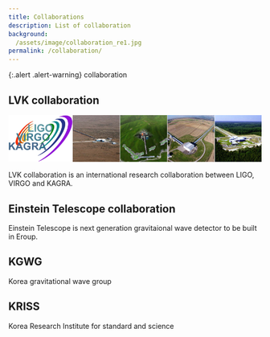 ```yaml
---
title: Collaborations
description: List of collaboration
background:
  /assets/image/collaboration_re1.jpg
permalink: /collaboration/
---
```


{:.alert .alert-warning}
collaboration

## LVK collaboration

![](/assets/image/LVK_col.png)

LVK collaboration is an international research collaboration between LIGO, VIRGO and KAGRA. 

## Einstein Telescope collaboration

Einstein Telescope is next generation gravitaional wave detector to be built in Eroup.

## KGWG

Korea gravitational wave group

## KRISS

Korea Research Institute for standard and science


